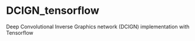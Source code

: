 # DCIGN_tensorflow
Deep Convolutional Inverse Graphics network (DCIGN) implementation with Tensorflow
